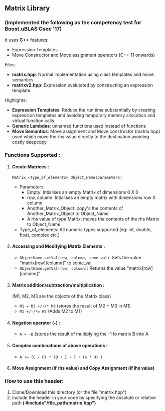 ## **Matrix Library** 
### (Implemented the following as the competency test for **Boost.uBLAS** Gsoc '17)


It uses **C++** features:
 * Expression Templates
 * Move Constructor and Move assignment operators (C++ 11 onwards)
 
Files: 
  * **matrix.hpp**: Normal implementation using class templates and move semantics.
  * **matrixv2.hpp**: Expression evalutated by constructing an expression template.
  
Highlights:
  * **Expression Templates**: Reduce the run time substantially by creating expression templates and avoiding temporary memory allocation and virtual function calls
  * **Generic Lambdas**: unnamed functions used instead of functions
  * **Move Semantics**: Move assignment and Move constructor (matrix.hpp) used which move the rhs value directly to the destination avoiding costly deepcopy 

### Functions Supported :
  1. #### **Create Matrices** :
     ```Matrix <Type_of_elements> Object_Name(parameters)```
     * Parameters: 
        * Empty: Intialises an empty Matrix of dimensions 0 X 0 
        * row, column: Intialises an empty matrix with dimensions row X column 
        * Another_Matrix_Object: copy's the contents of Another_Matrix_Object to Object_Name
        * A rhs value of type Matrix: moves the contents of the rhs Matrix to Object_Name
     * Type_of_elements: All numeric types supported (eg: int, double, float, complex<long long> etc.)
  
  1. #### **Accessing and Modifying Matrix Elements** :
     * ```ObjectName.setVal(row, column, some_val)```: Sets the value "matrix[row][column]" to some_val.
     * ```ObjectName.getVal(row, column)```: Returns the value "matrix[row][column]"

  1. #### **Matrix addition/subtraction/multiplication** :
     (M1, M2, M3 are the objects of the Matrix class)
     * ```M1 = M2 +/-/* M3```          (stores the result of M2 + M3 in M1)
     * ```M1 +/-/*= M2```             (Adds M2 to M1)  
                
  1. #### **Negation operator (-)** :
     * ```A = -B``` (stores the result of multiplying the -1 to matrix B into A
            
  1. #### **Complex combinations of above operations** :
     * ```A += (C - D) * (B + E + F + (G * H) )```
            
  1. #### **Move Assignment** (if rhs value)  and **Copy Assignment** (if lhs value)
  
### How to use this header: 
  1. Clone/Download this directory (or the file "matrix.hpp")
  1. Include the header in your code by specifying the absolute or relative path **( #include"/file_path/matrix.hpp")**
